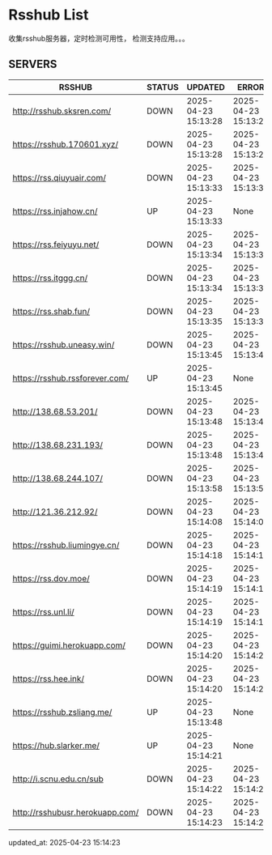 # Rsshub List

收集rsshub服务器，定时检测可用性， 检测支持应用。。。


## SERVERS

|  RSSHUB   | STATUS  | UPDATED  | ERROR  | TWITTER |  
|  ----  | ----  | ----  | ----  | ---- |  
| http://rsshub.sksren.com/ | DOWN | 2025-04-23 15:13:28 | 2025-04-23 15:13:28 |  
| https://rsshub.170601.xyz/ | DOWN | 2025-04-23 15:13:28 | 2025-04-23 15:13:28 |  
| https://rss.qiuyuair.com/ | DOWN | 2025-04-23 15:13:33 | 2025-04-23 15:13:33 |  
| https://rss.injahow.cn/ | UP | 2025-04-23 15:13:33 | None ||  
| https://rss.feiyuyu.net/ | DOWN | 2025-04-23 15:13:34 | 2025-04-23 15:13:34 |  
| https://rss.itggg.cn/ | DOWN | 2025-04-23 15:13:34 | 2025-04-23 15:13:34 |  
| https://rss.shab.fun/ | DOWN | 2025-04-23 15:13:35 | 2025-04-23 15:13:35 |  
| https://rsshub.uneasy.win/ | DOWN | 2025-04-23 15:13:45 | 2025-04-23 15:13:45 |  
| https://rsshub.rssforever.com/ | UP | 2025-04-23 15:13:45 | None ||  
| http://138.68.53.201/ | DOWN | 2025-04-23 15:13:48 | 2025-04-23 15:13:48 |  
| http://138.68.231.193/ | DOWN | 2025-04-23 15:13:48 | 2025-04-23 15:13:48 |  
| http://138.68.244.107/ | DOWN | 2025-04-23 15:13:58 | 2025-04-23 15:13:58 |  
| http://121.36.212.92/ | DOWN | 2025-04-23 15:14:08 | 2025-04-23 15:14:08 |  
| https://rsshub.liumingye.cn/ | DOWN | 2025-04-23 15:14:18 | 2025-04-23 15:14:18 |  
| https://rss.dov.moe/ | DOWN | 2025-04-23 15:14:19 | 2025-04-23 15:14:19 |  
| https://rss.unl.li/ | DOWN | 2025-04-23 15:14:19 | 2025-04-23 15:14:19 |  
| https://guimi.herokuapp.com/ | DOWN | 2025-04-23 15:14:20 | 2025-04-23 15:14:20 |  
| https://rss.hee.ink/ | DOWN | 2025-04-23 15:14:20 | 2025-04-23 15:14:20 |  
| https://rsshub.zsliang.me/ | UP | 2025-04-23 15:13:48 | None |OK|  
| https://hub.slarker.me/ | UP | 2025-04-23 15:14:21 | None ||  
| http://i.scnu.edu.cn/sub | DOWN | 2025-04-23 15:14:22 | 2025-04-23 15:14:22 |  
| http://rsshubusr.herokuapp.com/ | DOWN | 2025-04-23 15:14:23 | 2025-04-23 15:14:23 |  
  

updated_at: 2025-04-23 15:14:23  
